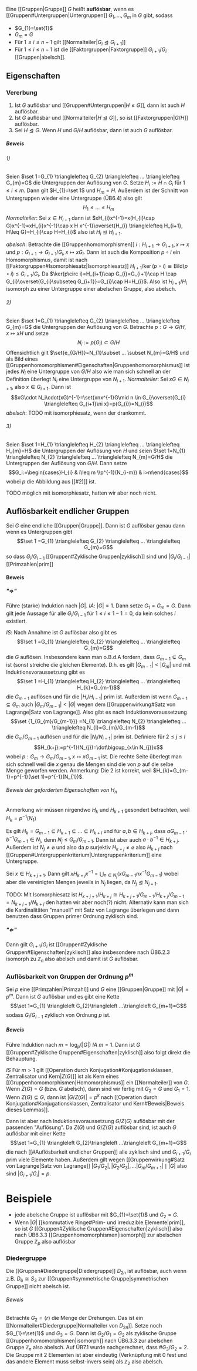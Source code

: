 Eine [[Gruppen|Gruppe]] $G$ heißt **auflösbar**, wenn es [[Gruppen#Untergruppen|Untergruppen]] $G_{1},...,G_{m}$ in $G$ gibt, sodass
- $G_{1}=\set{1}$
- $G_{m}=G$
- Für $1\leq i \leq n-1$ gilt [[Normalteiler|$G_{i}\trianglelefteq G_{i+1}$]] 
- Für $1 \leq i \leq n-1$ ist die [[Faktorgruppen|Faktorgruppe]] $G_{i+1}/G_i$ [[Gruppen|abelsch]]. 

## Eigenschaften
### Vererbung
1) Ist $G$ auflösbar und [[Gruppen#Untergruppen|$H \leq G$]], dann ist auch $H$ auflösbar.
2) Ist $G$ auflösbar und [[Normalteiler|$H \trianglelefteq G$]], so ist [[Faktorgruppen|$G/H$]] auflösbar.
3) Sei $H \trianglelefteq G$. Wenn $H$ und $G/H$ auflösbar, dann ist auch $G$ auflösbar.
##### Beweis
###### 1)
Seien $\set 1=G_{1} \trianglelefteq G_{2} \trianglelefteq ... \trianglelefteq G_{m}=G$ die Untergruppen der Auflösung von $G$. 
Setze $H_{i}:= H \cap G_{i}$ für $1 \leq i \leq m$. Dann gilt $H_{1}=\set 1$ und $H_{m}=H$. Außerdem ist der Schnitt von Untergruppen wieder eine Untergruppe (ÜB6.4) also gilt $$H_{1}\leq...\leq H_m$$*Normalteiler*: Sei $x \in H_{i+1}$ dann ist $xH_{i}x^{-1}=x(H_{i}\cap G)x^{-1}=xH_{i}x^{-1}\cap x H x^{-1}\overset{H_{i} \trianglelefteq H_{i+1}, H\leq G}=H_{i}\cap H=H_{i}$ also ist $H_{i} \trianglelefteq H_{i+1}$.

*abelsch*: Betrachte die [[Gruppenhomomorphismen]] $i:H_{i+1} \rightarrow G_{i+1},x\mapsto x$ und $p:G_{i+1} \rightarrow G_{i+1}/G_{i}, x \mapsto xG_{i}$. Dann ist auch die Komposition $p \circ i$ ein Homomorphismus, damit ist nach [[Faktorgruppen#Isomorphiesatz|Isomorphiesatz]] $H_{i+1}/\ker(p\circ i)\cong \text{Bild}(p\circ i)\leq G_{i+1}/G_{i}$. Da $\ker(p\circ i)=H_{i+1}\cap G_{i}=G_{i+1}\cap H \cap G_{i}\overset{G_{i}\subseteq G_{i+1}}=G_{i}\cap H=H_{i}$. Also ist $H_{i+1}/H_{i}$ isomorph zu einer Untergruppe einer abelschen Gruppe, also abelsch.
###### 2)
Seien $\set 1=G_{1} \trianglelefteq G_{2} \trianglelefteq ... \trianglelefteq G_{m}=G$ die Untergruppen der Auflösung von $G$.
Betrachte $p:G \rightarrow G/H, x \mapsto xH$ und setze $$N_{i}:=p(G_{i})\subset G/H$$Offensichtlich gilt $\set{e_{G/H}}=N_{1}\subset ... \subset N_{m}=G/H$ und als Bild eines [[Gruppenhomomorphismen#Eigenschaften|Gruppenhomomorphismus]] ist jedes $N_{i}$ eine Untergruppe von $G/H$ also wie man sich schnell an der Definition überlegt $N_{i}$ eine Untergruppe von $N_{i+1}$. 
*Normalteiler*: Sei $xG \in N_{i+1}$, also $x \in G_{i+1}$. Dann ist $$xG\cdot N_i\cdot(xG)^{-1}=\set{xnx^{-1}G\mid n \in G_i}\overset{G_{i} \trianglelefteq G_{i+1}\ni x}=p(G_{i})=N_{i}$$
*abelsch*: TODO mit isomorphiesatz, wenn der drankommt.

###### 3)
Seien $\set 1=H_{1} \trianglelefteq H_{2} \trianglelefteq ... \trianglelefteq H_{m}=H$ die Untergruppen der Auflösung von $H$ und seien $\set 1=N_{1} \trianglelefteq N_{2} \trianglelefteq ... \trianglelefteq N_{m}=G/H$ die Untergruppen der Auflösung von $G/H$. Dann setze $$G_i:=\begin{cases}H_{i} & i\leq m \\p^{-1}(N_{i-m}) & i>m\end{cases}$$wobei $p$ die Abbildung aus [[#2)]] ist.

TODO möglich mit isomorphiesatz, hatten wir aber noch nicht.

## Auflösbarkeit endlicher Gruppen
Sei $G$ eine endliche [[Gruppen|Gruppe]]. Dann ist $G$ auflösbar genau dann wenn es Untergruppen gibt $$\set 1 =G_{1} \trianglelefteq G_{2} \trianglelefteq ... \trianglelefteq G_{m}=G$$so dass $G_{i}/G_{i-1}$ [[Gruppen#Zyklische Gruppen|zyklisch]] sind und $\lvert G_{i}/G_{i-1}\rvert$ [[Primzahlen|prim]]
#### Beweis
##### "$\Rightarrow$"
Führe (starke) Induktion nach $\lvert G\rvert$.
*IA*: $\lvert G\rvert =1$. Dann setze $G_{1}=G_{m}=G$. Dann gilt jede Aussage für alle $G_{i}/G_{i-1}$ für $1\leq i \leq 1-1=0$, da kein solches $i$ existiert.

*IS*: 
Nach Annahme ist $G$ auflösbar also gibt es $$\set 1 =G_{1} \trianglelefteq G_{2} \trianglelefteq ... \trianglelefteq G_{m}=G$$die $G$ auflösen.
Insbesondere kann man o.B.d.A fordern, dass $G_{m-1}\subsetneq G_m$ ist (sonst streiche die gleichen Elemente). D.h. es gilt $\lvert G_{m-1}\rvert < \lvert G_m\rvert$ und mit Induktionsvoraussetzung gibt es$$\set 1 =H_{1} \trianglelefteq H_{2} \trianglelefteq ... \trianglelefteq H_{k}=G_{m-1}$$die $G_{m-1}$ auflösen und für die $\lvert H_{i}/H_{i-1}\rvert$ prim ist. 
Außerdem ist wenn $G_{m-1}\subsetneq G_m$ auch $\lvert G_{m}/G_{m-1}\rvert < \lvert G\rvert$ wegen dem [[Gruppenwirkung#Satz von Lagrange|Satz von Lagrange]]. Also gibt es nach Induktionsvoraussetzung$$\set {1_{G_{m}/G_{m-1}}} =N_{1} \trianglelefteq N_{2} \trianglelefteq ... \trianglelefteq N_{l}=G_{m}/G_{m-1}$$die $G_{m}/G_{m-1}$ auflösen und für die $\lvert N_{i}/N_{i-1}\rvert$ prim ist. 
Definiere für $2 \leq j \leq l$ $$H_{k+j}:=p^{-1}(N_{j})=\dot\bigcup_{x\in N_{j}}x$$wobei $p:G_{m} \rightarrow G_{m}/G_{m-1},x\mapsto xG_{m-1}$ ist. Die rechte Seite überlegt man sich schnell weil die $x$ genau die Mengen sind die von $p$ auf die selbe Menge geworfen werden. 
Anmerkung: Die 2 ist korrekt, weil $H_{k}=G_{m-1}=p^{-1}(\set 1)=p^{-1}(N_{1})$.
###### Beweis der geforderten Eigenschaften von $H_{n}$
Anmerkung wir müssen nirgendwo $H_{k}$ und $H_{k+1}$ gesondert betrachten, weil $H_{k}=p^{-1}(N_{1})$

Es gilt $H_{k} =G_{m-1}\subseteq H_{k+1}\subseteq...\subseteq H_{k+l}$ und für $a,b \in H_{k+j}$, dass $aG_{m-1}\cdot b^{-1}G_{m-1}\in N_{j}$, denn $N_{j} \leq G_m/G_{m-1}$. Dann ist aber auch $a\cdot b^{-1}\in H_{k+j}$. Außerdem ist $N_{j}\neq \varnothing$ und also da $p$ surjektiv $H_{k+j}\neq \varnothing$ also $H_{k+j}$ nach [[Gruppen#Untergruppenkriterium|Untergruppenkriterium]] eine Untergruppe. 

Sei $x \in H_{k+j+1}$. Dann gilt $xH_{k+j}x^{-1}=\bigcup_{n\in N_j}(xG_{m-1}n x^{-1}G_{m-1})$ wobei aber die vereinigten Mengen jeweils in $N_{j}$ liegen, da $N_{j} \trianglelefteq N_{j+1}$.

TODO: Mit Isomorphiesatz ist $H_{k+j+1}/H_{k+j}\cong H_{k+j+1}/G_{m-1}/H_{k+j}/G_{m-1}=N_{k+j+1}/N_{k+j}$ den hatten wir aber noch(?) nicht. Alternativ kann man sich die Kardinalitäten "manuell" mit Satz von Lagrange überlegen und dann benutzen dass Gruppen primer Ordnung zyklisch sind.
##### "$\Leftarrow$" 
Dann gilt $G_{i+1}/G_{i}$ ist [[Gruppen#Zyklische Gruppen#Eigenschaften|zyklisch]] also insbesondere nach ÜB6.2.3 isomorph zu $\mathbb{Z}_n$ also abelsch und damit ist $G$ auflösbar. 

### Auflösbarkeit von Gruppen der Ordnung $p^{m}$
Sei $p$ eine [[Primzahlen|Primzahl]] und $G$ eine [[Gruppen|Gruppe]] mit $\lvert G\rvert=p^{m}$. Dann ist $G$ auflösbar und es gibt eine Kette $$\set 1=G_{1} \triangleleft G_{2}\triangleleft ...\triangleleft G_{m+1}=G$$sodass $G_{i}/G_{i-1}$ zyklisch von Ordnung $p$ ist.
##### Beweis
Führe Induktion nach $m=\log_p(\lvert G\rvert)$ 
*IA* $m=1$. Dann ist $G$ [[Gruppen#Zyklische Gruppen#Eigenschaften|zyklisch]] also folgt direkt die Behauptung.

*IS* Für $m > 1$ gilt [[Operation durch Konjugation#Konjugationsklassen, Zentralisator und Kern|$Z(G)$]] ist als Kern eines [[Gruppenhomomorphismen|Homomorphismus]] ein [[Normalteiler]] von $G$. Wenn $Z(G)=G$ (bzw. $G$ abelsch), dann sind wir fertig mit $G_{2}=G$ und $G_{1}={1}$.
Wenn $Z(G) \subsetneq G$, dann ist $\lvert G/Z(G)\rvert= p^{k}$ nach [[Operation durch Konjugation#Konjugationsklassen, Zentralisator und Kern#Beweis|Beweis dieses Lemmas]]. 

Dann ist aber nach Induktionsvoraussetzung $G/Z(G)$ auflösbar mit der passenden "Auflösung". Da $Z(G)$ und $G/Z(G)$ auflösbar sind, ist auch $G$ auflösbar mit einer Kette$$\set 1=G_{1} \triangleleft G_{2}\triangleleft ...\triangleleft G_{m+1}=G$$die nach [[#Auflösbarkeit endlicher Gruppen]] alle zyklisch sind und $G_{i+1}/G_{i}$ prim viele Elemente haben. Außerdem gilt wegen [[Gruppenwirkung#Satz von Lagrange|Satz von Lagrange]] $\lvert G_{1}/G_{2}\rvert, \lvert G_{2}/G_{3}\rvert,... \lvert G_{m}/G_{m+1}\rvert\mid \lvert G\rvert$ also sind $\lvert G_{i+1}/G_{i} \rvert =p$. 
# Beispiele
- jede abelsche Gruppe ist auflösbar mit $G_{1}=\set{1}$ und $G_{2}=G$. 
- Wenn $\lvert G\rvert$ [[kommutative Ringe#Prim- und irreduzible Elemente|prim]], so ist $G$ [[Gruppen#Zyklische Gruppen#Eigenschaften|zyklisch]] also nach ÜB6.3.3 [[Gruppenhomomorphismen|isomorph]] zur abelschen Gruppe $\mathbb{Z}_{p}$ also auflösbar

### Diedergruppe
Die [[Gruppen#Diedergruppe|Diedergruppe]] $D_{2n}$ ist auflösbar, auch wenn z.B. $D_{6}\cong S_{3}$ zur [[Gruppen#symmetrische Gruppe|symmetrischen Gruppe]] nicht abelsch ist.
###### Beweis
Betrachte $G_{2}=\langle r\rangle$ die Menge der Drehungen. Das ist ein [[Normalteiler#Diedergruppe|Normalteiler von $D_{2n}$]]. Setze noch $G_{1}=\set{1}$ und $G_{3}=G$. Dann ist $G_{2}/G_{1}=G_{2}$ als zyklische Gruppe [[Gruppenhomomorphismen|isomorph]] nach ÜB6.3.3 zur abelschen Gruppe $\mathbb{Z}_{n}$ also abelsch. Auf ÜB7.1 wurde nachgerechnet, dass $\#G_{3}/G_{2}=2$. Die Gruppe mit 2 Elementen ist aber eindeutig (Verknüpfung mit 0 fest und das andere Element muss selbst-invers sein) als $\mathbb{Z}_2$ also abelsch.

